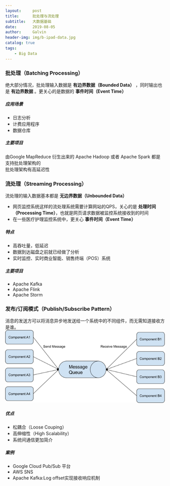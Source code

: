 ```yaml
---
layout:     post
title:      批处理与流处理
subtitle:   大数据基础
date:       2019-08-05
author:     Galvin
header-img: img/b-ipad-data.jpg
catalog: true
tags:
    - Big Data
---
```


### 批处理（Batching Processing）
绝大部分情况，批处理输入数据是 **有边界数据（Bounded Data）** ，同时输出也是 **有边界数据** 。更关心的是数据的 **事件时间（Event Time）**
##### 应用场景
- 日志分析
- 计费应用程序
- 数据仓库

##### 主要项目
由Google MapReduce 衍生出来的 Apache Hadoop 或者 Apache Spark 都是支持批处理架构的	
批处理架构有高延迟性


### 流处理（Streaming Processing）
流处理的输入数据基本都是 **无边界数据（Unbounded Data）**  
- 网页监控系统这样的流处理系统需要计算网站的QPS，关心的是 **处理时间（Processing Time）**，也就是网页请求数据被监控系统接收到的时间
- 在一些医疗护理监控系统中，更关心 **事件时间（Event Time）**

##### 特点
- 高吞吐量，低延迟
- 数据到达磁盘之前就已经做了分析
- 实时监控、实时商业智能、销售终端（POS）系统

##### 主要项目
- Apache Kafka
- Apache Flink
- Apache Storm

### 发布/订阅模式（Publish/Subscribe Pattern）
消息的发送方可以将消息异步地发送给一个系统中的不同组件，而无需知道接收方是谁。
![image](https://raw.githubusercontent.com/Galvin-wjw/Galvin-wjw.github.io/master/img/pub-sub.jpg)

##### 优点
- 松耦合（Loose Couping）
- 高伸缩性（High Scalability）
- 系统间通信更加简介

##### 案例
- Google Cloud Pub/Sub 平台
- AWS SNS
- Apache Kafka:Log offset实现接收响应机制
